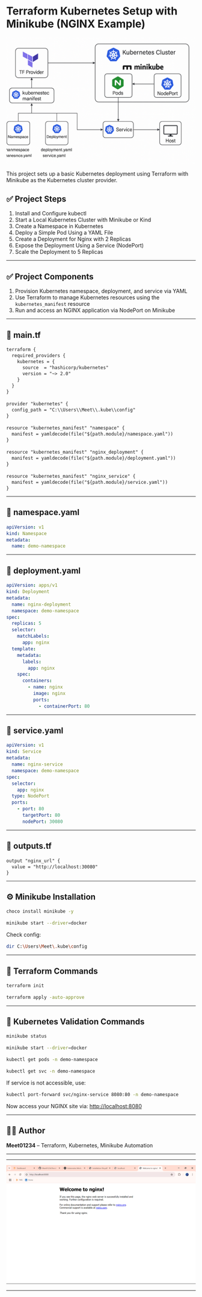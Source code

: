 # Terraform Kubernetes Setup with Minikube (NGINX Example)

![Screenshot](Ng.png)

This project sets up a basic Kubernetes deployment using Terraform with Minikube as the Kubernetes cluster provider.

## ✅ Project Steps
1. Install and Configure kubectl
2. Start a Local Kubernetes Cluster with Minikube or Kind
3. Create a Namespace in Kubernetes
4. Deploy a Simple Pod Using a YAML File
5. Create a Deployment for Nginx with 2 Replicas
6. Expose the Deployment Using a Service (NodePort)
7. Scale the Deployment to 5 Replicas

---

## ✅ Project Components

1. Provision Kubernetes namespace, deployment, and service via YAML
2. Use Terraform to manage Kubernetes resources using the `kubernetes_manifest` resource
3. Run and access an NGINX application via NodePort on Minikube

---

## 📄 main.tf

```hcl
terraform {
  required_providers {
    kubernetes = {
      source  = "hashicorp/kubernetes"
      version = "~> 2.0"
    }
  }
}

provider "kubernetes" {
  config_path = "C:\\Users\\Meet\\.kube\\config"
}

resource "kubernetes_manifest" "namespace" {
  manifest = yamldecode(file("${path.module}/namespace.yaml"))
}

resource "kubernetes_manifest" "nginx_deployment" {
  manifest = yamldecode(file("${path.module}/deployment.yaml"))
}

resource "kubernetes_manifest" "nginx_service" {
  manifest = yamldecode(file("${path.module}/service.yaml"))
}
```

---

## 📄 namespace.yaml

```yaml
apiVersion: v1
kind: Namespace
metadata:
  name: demo-namespace
```

---

## 📄 deployment.yaml

```yaml
apiVersion: apps/v1
kind: Deployment
metadata:
  name: nginx-deployment
  namespace: demo-namespace
spec:
  replicas: 5
  selector:
    matchLabels:
      app: nginx
  template:
    metadata:
      labels:
        app: nginx
    spec:
      containers:
        - name: nginx
          image: nginx
          ports:
            - containerPort: 80
```

---

## 📄 service.yaml

```yaml
apiVersion: v1
kind: Service
metadata:
  name: nginx-service
  namespace: demo-namespace
spec:
  selector:
    app: nginx
  type: NodePort
  ports:
    - port: 80
      targetPort: 80
      nodePort: 30080
```

---

## 📄 outputs.tf

```hcl
output "nginx_url" {
  value = "http://localhost:30080"
}
```

---

## ⚙️ Minikube Installation

```bash
choco install minikube -y
```

```bash
minikube start --driver=docker
```

Check config:

```bash
dir C:\Users\Meet\.kube\config
```

---

## 🚀 Terraform Commands

```bash
terraform init
```

```bash
terraform apply -auto-approve
```

---

## 🧪 Kubernetes Validation Commands

```bash
minikube status
```

```bash
minikube start --driver=docker
```

```bash
kubectl get pods -n demo-namespace
```

```bash
kubectl get svc -n demo-namespace
```

If service is not accessible, use:

```bash
kubectl port-forward svc/nginx-service 8080:80 -n demo-namespace
```

Now access your NGINX site via: [http://localhost:8080](http://localhost:8080)

---

## 👨‍💻 Author

**Meet01234** – Terraform, Kubernetes, Minikube Automation

---

---

![Output Screenshot](Ku.png)

---
